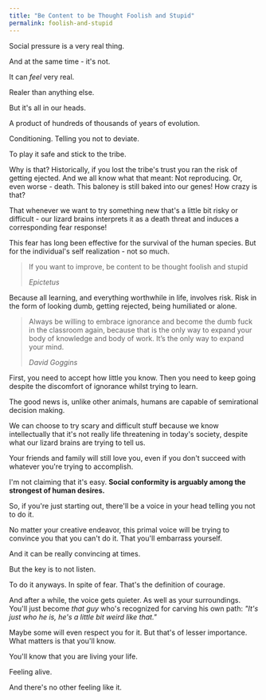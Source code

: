 ```yaml
---
title: "Be Content to be Thought Foolish and Stupid"
permalink: foolish-and-stupid
---
```


Social pressure is a very real thing.

And at the same time - it's not.

It can _feel_ very real.

Realer than anything else.

But it's all in our heads.

A product of hundreds of thousands of years of evolution.

Conditioning. Telling you not to deviate.

To play it safe and stick to the tribe.

Why is that? Historically, if you lost the tribe's trust you ran the risk of getting ejected. And we all know what that meant: Not reproducing. Or, even worse - death. This baloney is still baked into our genes! How crazy is that?

That whenever we want to try something new that's a little bit risky or difficult - our lizard brains interprets it as a death threat and induces a corresponding fear response!

This fear has long been effective for the survival of the human species. But for the individual's self realization - not so much.

> If you want to improve, be content to be thought foolish and stupid
> 
> <cite>Epictetus</cite>

Because all learning, and everything worthwhile in life, involves risk. Risk in the form of looking dumb, getting rejected, being humiliated or alone.

> Always be willing to embrace ignorance and become the dumb fuck in the classroom again, because that is the only way to expand your body of knowledge and body of work. It’s the only way to expand your mind.
> 
> <cite>David Goggins</cite>

First, you need to accept how little you know. Then you need to keep going despite the discomfort of ignorance whilst trying to learn.

The good news is, unlike other animals, humans are capable of semirational decision making.

We can choose to try scary and difficult stuff because we know intellectually that it's not really life threatening in today's society, despite what our lizard brains are trying to tell us.

Your friends and family will still love you, even if you don't succeed with whatever you're trying to accomplish.

I'm not claiming that it's easy. **Social conformity is arguably among the strongest of human desires.**

So, if you're just starting out, there'll be a voice in your head telling you not to do it.

No matter your creative endeavor, this primal voice will be trying to convince you that you can't do it. That you'll embarrass yourself.

And it can be really convincing at times.

But the key is to not listen.

To do it anyways. In spite of fear. That's the definition of courage.

And after a while, the voice gets quieter. As well as your surroundings. You'll just become *that guy* who's recognized for carving his own path: *"It's just who he is, he's a little bit weird like that."*

Maybe some will even respect you for it. But that's of lesser importance. What matters is that you'll know.

You'll know that you are living your life.

Feeling alive.

And there's no other feeling like it.
